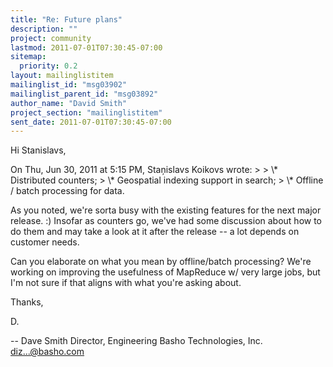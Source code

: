 ```yaml
---
title: "Re: Future plans"
description: ""
project: community
lastmod: 2011-07-01T07:30:45-07:00
sitemap:
  priority: 0.2
layout: mailinglistitem
mailinglist_id: "msg03902"
mailinglist_parent_id: "msg03892"
author_name: "David Smith"
project_section: "mailinglistitem"
sent_date: 2011-07-01T07:30:45-07:00
---
```



Hi Stanislavs,

On Thu, Jun 30, 2011 at 5:15 PM, Staņislavs Koikovs
 wrote:
&gt;
&gt; \\* Distributed counters;
&gt; \\* Geospatial indexing support in search;
&gt; \\* Offline / batch processing for data.

As you noted, we're sorta busy with the existing features for the next
major release. :) Insofar as counters go, we've had some discussion
about how to do them and may take a look at it after the release -- a
lot depends on customer needs.

Can you elaborate on what you mean by offline/batch processing? We're
working on improving the usefulness of MapReduce w/ very large jobs,
but I'm not sure if that aligns with what you're asking about.

Thanks,

D.

-- 
Dave Smith
Director, Engineering
Basho Technologies, Inc.
diz...@basho.com

